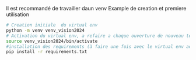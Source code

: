 Il est recommandé de travailler daun venv 
Example de creation et premiere utilisation

``` bash
# Creation initiale  du virtual env
python -m venv venv_vision2024
# Activation du virtual env, a refaire a chaque ouverture de nouveau terminal
source venv_vision2024/bin/activate
#installation des requirements (à faire une fois avec le virtual env activé)
pip install -r requirements.txt
```
